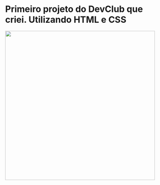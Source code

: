 <h1>Primeiro projeto do DevClub que criei. Utilizando HTML e CSS</h1>

<img width="480em" src = "https://i.pinimg.com/736x/ef/0a/37/ef0a37fa2b4c90249b650ac88adf9f2d.jpg" >
